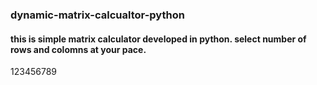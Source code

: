 ### dynamic-matrix-calcualtor-python
#### this is simple matrix calculator developed in python. select number of rows and colomns at your pace.
123456789
